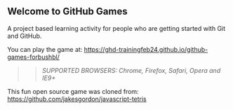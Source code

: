 ## Welcome to GitHub Games

A project based learning activity for people who are getting started with Git and GitHub.

You can play the game at: https://ghd-trainingfeb24.github.io/github-games-forbushbl/

>> _*SUPPORTED BROWSERS*: Chrome, Firefox, Safari, Opera and IE9+_

This fun open source game was cloned from: https://github.com/jakesgordon/javascript-tetris
